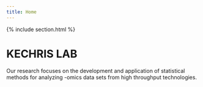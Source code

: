 ```yaml
---
title: Home
---
```



{%
  include section.html
%}

# KECHRIS LAB

Our research focuses on the development and application of statistical methods for analyzing -omics data 
sets from high throughput technologies.
